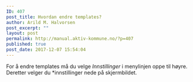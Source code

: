 ```yaml
---
ID: 407
post_title: Hvordan endre templates?
author: Arild M. Halvorsen
post_excerpt: ""
layout: post
permalink: http://manual.aktiv-kommune.no/?p=407
published: true
post_date: 2017-12-07 15:54:04
---
```

For å endre templates må du velge *Innstillinger* i menylinjen oppe til høyre. Deretter velger du *innstillinger nede på skjermbildet.